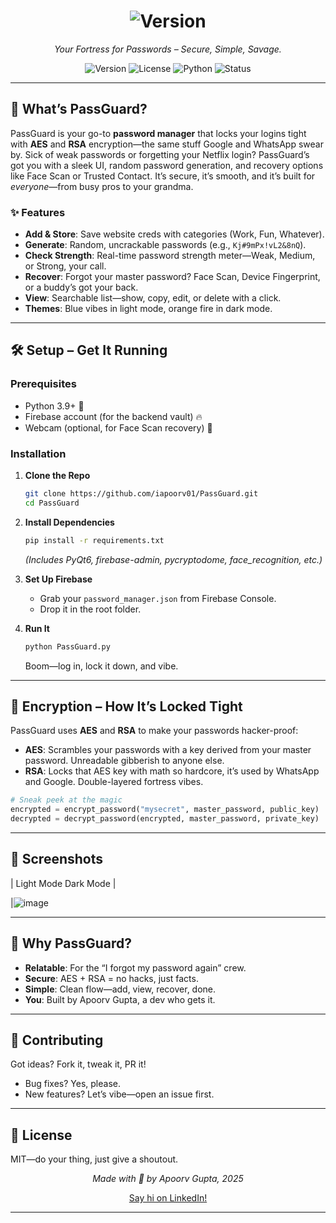 
<h1 align="center">
 <img src="https://github.com/user-attachments/assets/49923bf9-9c42-4f2b-a67f-2d4ce476899f" alt="Version"/>


</h1>
<p align="center"><em>Your Fortress for Passwords – Secure, Simple, Savage.</em></p>

<p align="center">
  <img src="https://img.shields.io/badge/Version-1.0-blue?style=for-the-badge" alt="Version"/>
  <img src="https://img.shields.io/badge/License-MIT-orange?style=for-the-badge" alt="License"/>
  <img src="https://img.shields.io/badge/Python-3.9+-green?style=for-the-badge" alt="Python"/>
  <img src="https://img.shields.io/badge/Status-Awesome-ff69b4?style=for-the-badge" alt="Status"/>
</p>

---

## 🌟 What’s PassGuard?

PassGuard is your go-to **password manager** that locks your logins tight with **AES** and **RSA** encryption—the same stuff Google and WhatsApp swear by. Sick of weak passwords or forgetting your Netflix login? PassGuard’s got you with a sleek UI, random password generation, and recovery options like Face Scan or Trusted Contact. It’s secure, it’s smooth, and it’s built for *everyone*—from busy pros to your grandma.

### ✨ Features
- **Add & Store**: Save website creds with categories (Work, Fun, Whatever).  
- **Generate**: Random, uncrackable passwords (e.g., `Kj#9mPx!vL2&8nQ`).  
- **Check Strength**: Real-time password strength meter—Weak, Medium, or Strong, your call.  
- **Recover**: Forgot your master password? Face Scan, Device Fingerprint, or a buddy’s got your back.  
- **View**: Searchable list—show, copy, edit, or delete with a click.  
- **Themes**: Blue vibes in light mode, orange fire in dark mode.  

---

## 🛠️ Setup – Get It Running

### Prerequisites
- Python 3.9+ 🐍  
- Firebase account (for the backend vault) 🔥  
- Webcam (optional, for Face Scan recovery) 📸  

### Installation
1. **Clone the Repo**  
   ```bash
   git clone https://github.com/iapoorv01/PassGuard.git
   cd PassGuard
   ```

2. **Install Dependencies**  
   ```bash
   pip install -r requirements.txt
   ```
   *(Includes PyQt6, firebase-admin, pycryptodome, face_recognition, etc.)*

3. **Set Up Firebase**  
   - Grab your `password_manager.json` from Firebase Console.  
   - Drop it in the root folder.  

4. **Run It**  
   ```bash
   python PassGuard.py
   ```
   Boom—log in, lock it down, and vibe.

---

## 🔐 Encryption – How It’s Locked Tight

PassGuard uses **AES** and **RSA** to make your passwords hacker-proof:  
- **AES**: Scrambles your passwords with a key derived from your master password. Unreadable gibberish to anyone else.  
- **RSA**: Locks that AES key with math so hardcore, it’s used by WhatsApp and Google. Double-layered fortress vibes.  

```python
# Sneak peek at the magic
encrypted = encrypt_password("mysecret", master_password, public_key)
decrypted = decrypt_password(encrypted, master_password, private_key)
```

---

## 🎨 Screenshots

| Light Mode  Dark Mode |

|![image](https://github.com/user-attachments/assets/37e5e3e1-3ca4-4bf1-9881-2fd035c3a605)

   


---

## 🚀 Why PassGuard?

- **Relatable**: For the “I forgot my password again” crew.  
- **Secure**: AES + RSA = no hacks, just facts.  
- **Simple**: Clean flow—add, view, recover, done.  
- **You**: Built by Apoorv Gupta, a dev who gets it.

---

## 🤝 Contributing

Got ideas? Fork it, tweak it, PR it!  
- Bug fixes? Yes, please.  
- New features? Let’s vibe—open an issue first.  

---

## 📜 License

MIT—do your thing, just give a shoutout.  

<p align="center">
  <em>Made with 💪 by Apoorv Gupta, 2025</em>
</p>

<p align="center">
  <a href="https://www.linkedin.com/in/-apoorv-/">Say hi on LinkedIn!</a>
</p>


---
